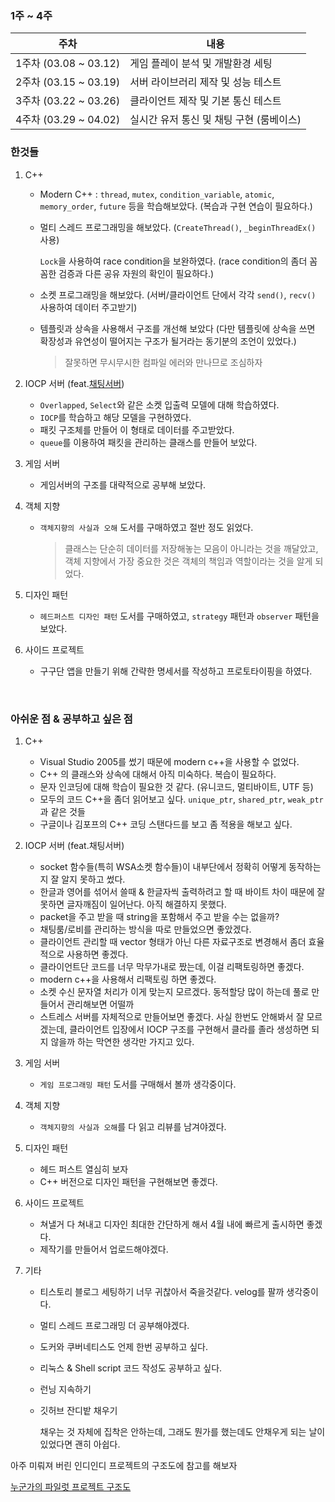 ### 1주 ~ 4주

| 주차                  | 내용                                     |
| --------------------- | ---------------------------------------- |
| 1주차 (03.08 ~ 03.12) | 게임 플레이 분석 및 개발환경 세팅        |
| 2주차 (03.15 ~ 03.19) | 서버 라이브러리 제작 및 성능 테스트      |
| 3주차 (03.22 ~ 03.26) | 클라이언트 제작 및 기본 통신 테스트      |
| 4주차 (03.29 ~ 04.02) | 실시간 유저 통신 및 채팅 구현 (룸베이스) |

### 한것들

1. C++

   - Modern C++ : `thread`, `mutex`, `condition_variable`, `atomic`, `memory_order`, `future` 등을 학습해보았다. (복습과 구현 연습이 필요하다.)

   - 멀티 스레드 프로그래밍을 해보았다. (`CreateThread()`, `_beginThreadEx()` 사용)

     `Lock`을 사용하여 race condition을 보완하였다. (race condition의 좀더 꼼꼼한 검증과 다른 공유 자원의 확인이 필요하다.)

   - 소켓 프로그래밍을 해보았다. (서버/클라이언트 단에서 각각 `send()`, `recv()` 사용하여 데이터 주고받기)

   - 템플릿과 상속을 사용해서 구조를 개선해 보았다 (다만 템플릿에 상속을 쓰면 확장성과 유연성이 떨어지는 구조가 될거라는 동기분의 조언이 있었다.)

     > 잘못하면 무시무시한 컴파일 에러와 만나므로 조심하자

2. IOCP 서버 (feat.[채팅서버](https://github.com/mingdyuo/TCP-socket-chatting-server))

   - `Overlapped`, `Select`와 같은 소켓 입출력 모델에 대해 학습하였다. 
   - `IOCP`를 학습하고 해당 모델을 구현하였다. 
   - 패킷 구조체를 만들어 이 형태로 데이터를 주고받았다.
   - `queue`를 이용하여 패킷을 관리하는 클래스를 만들어 보았다.

3. 게임 서버

   - 게임서버의 구조를 대략적으로 공부해 보았다.

4. 객체 지향

   - `객체지향의 사실과 오해` 도서를 구매하였고 절반 정도 읽었다.

     > 클래스는 단순히 데이터를 저장해놓는 모음이 아니라는 것을 깨달았고, 객체 지향에서 가장 중요한 것은 객체의 책임과 역할이라는 것을 알게 되었다.

5. 디자인 패턴

   - `헤드퍼스트 디자인 패턴` 도서를 구매하였고, `strategy` 패턴과 `observer` 패턴을 보았다.

6. 사이드 프로젝트

   - 구구단 앱을 만들기 위해 간략한 명세서를 작성하고 프로토타이핑을 하였다.

<br>

### 아쉬운 점 & 공부하고 싶은 점

1. C++

   - Visual Studio 2005를 썼기 때문에 modern c++을 사용할 수 없었다. 
   - C++ 의 클래스와 상속에 대해서 아직 미숙하다. 복습이 필요하다.
   - 문자 인코딩에 대해 학습이 필요한 것 같다. (유니코드, 멀티바이트, UTF 등)
   - 모두의 코드 C++을 좀더 읽어보고 싶다. `unique_ptr`, `shared_ptr`, `weak_ptr`과 같은 것들
   - 구글이나 김포프의 C++ 코딩 스탠다드를 보고 좀 적용을 해보고 싶다.

2. IOCP 서버 (feat.채팅서버)

   - socket 함수들(특히 WSA소켓 함수들)이 내부단에서 정확히 어떻게 동작하는지 잘 알지 못하고 썼다.
   - 한글과 영어를 섞어서 쓸때 & 한글자씩 출력하려고 할 때 바이트 차이 때문에 잘못하면 글자깨짐이 일어난다. 아직 해결하지 못했다.
   - packet을 주고 받을 때 string을 포함해서 주고 받을 수는 없을까?
   - 채팅룸/로비를 관리하는 방식을 따로 만들었으면 좋았겠다.
   - 클라이언트 관리할 때 vector 형태가 아닌 다른 자료구조로 변경해서 좀더 효율적으로 사용하면 좋겠다.
   - 클라이언트단 코드를 너무 막무가내로 짰는데, 이걸 리팩토링하면 좋겠다.
   - modern c++을 사용해서 리팩토링 하면 좋겠다.
   - 소켓 수신 문자열 처리가 이게 맞는지 모르겠다. 동적할당 많이 하는데 풀로 만들어서 관리해보면 어떨까
   - 스트레스 서버를 자체적으로 만들어보면 좋겠다. 사실 한번도 안해봐서 잘 모르겠는데, 클라이언트 입장에서 IOCP 구조를 구현해서 클라를 졸라 생성하면 되지 않을까 하는 막연한 생각만 가지고 있다.

3. 게임 서버

   - `게임 프로그래밍 패턴` 도서를 구매해서 볼까 생각중이다.

4. 객체 지향

   - `객체지향의 사실과 오해`를 다 읽고 리뷰를 남겨야겠다.

5. 디자인 패턴

   - 헤드 퍼스트 열심히 보자
   - C++ 버전으로 디자인 패턴을 구현해보면 좋겠다.

6. 사이드 프로젝트

   - 쳐낼거 다 쳐내고 디자인 최대한 간단하게 해서 4월 내에 빠르게 출시하면 좋겠다.
   - 제작기를 만들어서 업로드해야겠다.

7. 기타

   - 티스토리 블로그 세팅하기 너무 귀찮아서 죽을것같다. velog를 팔까 생각중이다.

   - 멀티 스레드 프로그래밍 더 공부해야겠다.

   - 도커와 쿠버네티스도 언제 한번 공부하고 싶다.

   - 리눅스 & Shell script 코드 작성도 공부하고 싶다.

   - 런닝 지속하기

   - 깃허브 잔디밭 채우기

     채우는 것 자체에 집착은 안하는데, 그래도 뭔가를 했는데도 안채우게 되는 날이 있었다면 괜히 아쉽다.



아주 미뤄져 버린 인디인디 프로젝트의 구조도에 참고를 해보자

[누군가의 파일럿 프로젝트 구조도](https://zuminternet.github.io/images/portal/post/2020-01-20-ZUM-Pilot-provide-video/architecture/04.jpg)